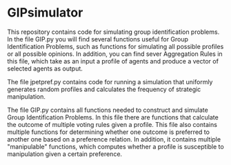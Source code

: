 # GIPsimulator
This repository contains code for simulating group identification problems. In the file GIP.py you will find several functions useful for Group Identification Problems, such as functions for simulating all possible profiles or all possible opinions. In addition, you can find sever Aggregation Rules in this file, which take as an input a profile of agents and produce a vector of selected agents as output.

The file jpetpref.py contains code for running a simulation that uniformly generates random profiles and calculates the frequency of strategic manipulation.

The file GIP.py contains all functions needed to construct and simulate Group Identification Problems. In this file there are functions that calculate the outcome of multiple voting rules given a profile. This file also contains multiple functions for determining whether one outcome is preferred to another one based on a preference relation. In addition, it contains multiple "manipulable" functions, which computes whether a profile is susceptible to manipulation given a certain preference. 
